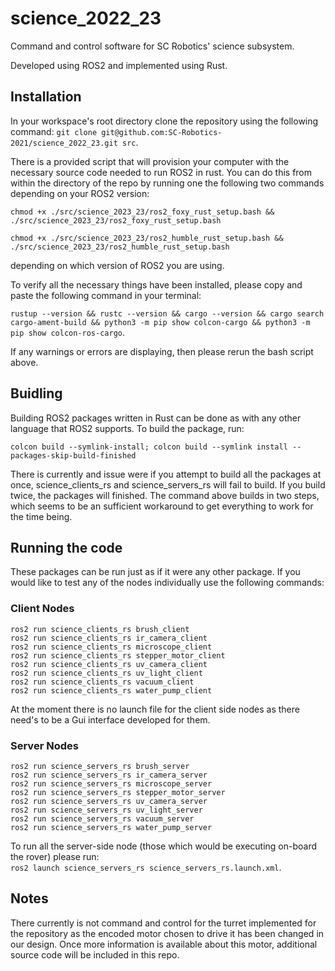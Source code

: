 # science_2022_23
Command and control software for SC Robotics' science subsystem.

Developed using ROS2 and implemented using Rust.

## Installation
In your workspace's root directory clone the repository using the following command: `git clone git@github.com:SC-Robotics-2021/science_2022_23.git src`.

There is a provided script that will provision your computer with the necessary source code needed to run ROS2 in rust. You can do this from within the directory of the repo by running one the following two commands depending on your ROS2 version:

`chmod +x ./src/science_2023_23/ros2_foxy_rust_setup.bash && ./src/science_2023_23/ros2_foxy_rust_setup.bash`

`chmod +x ./src/science_2023_23/ros2_humble_rust_setup.bash && ./src/science_2023_23/ros2_humble_rust_setup.bash`

depending on which version of ROS2 you are using.

To verify all the necessary things have been installed, please copy and paste the following command in your terminal:

`rustup --version && rustc --version && cargo --version && cargo search cargo-ament-build && python3 -m pip show colcon-cargo && python3 -m pip show colcon-ros-cargo`.

If any warnings or errors are displaying, then please rerun the bash script above.

## Buidling
Building ROS2 packages written in Rust can be done as with any other language that ROS2 supports. To build the package, run:

`colcon build --symlink-install; colcon build --symlink install --packages-skip-build-finished`

There is currently and issue were if you attempt to build all the packages at once, science_clients_rs and science_servers_rs will fail to build. If you build twice, the packages will finished. The command above builds in two steps, which seems to be an sufficient workaround to get everything to work for the time being.

## Running the code
These packages can be run just as if it were any other package. If you would like to test any of the nodes individually use the following commands:

### Client Nodes
`ros2 run science_clients_rs brush_client` \
`ros2 run science_clients_rs ir_camera_client` \
`ros2 run science_clients_rs microscope_client` \
`ros2 run science_clients_rs stepper_motor_client` \
`ros2 run science_clients_rs uv_camera_client` \
`ros2 run science_clients_rs uv_light_client` \
`ros2 run science_clients_rs vacuum_client` \
`ros2 run science_clients_rs water_pump_client`

At the moment there is no launch file for the client side nodes as there need's to be a Gui interface developed for them.

### Server Nodes
`ros2 run science_servers_rs brush_server` \
`ros2 run science_servers_rs ir_camera_server` \
`ros2 run science_servers_rs microscope_server` \
`ros2 run science_servers_rs stepper_motor_server` \
`ros2 run science_servers_rs uv_camera_server` \
`ros2 run science_servers_rs uv_light_server` \
`ros2 run science_servers_rs vacuum_server` \
`ros2 run science_servers_rs water_pump_server`

To run all the server-side node (those which would be executing on-board the rover) please run: \
`ros2 launch science_servers_rs science_servers_rs.launch.xml`.

## Notes
There currently is not command and control for the turret implemented for the repository as the encoded motor chosen to drive it has been changed in our design. Once more information is available about this motor, additional source code will be included in this repo.
